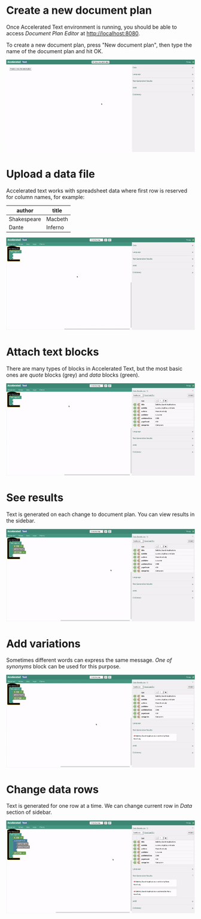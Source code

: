 # Create a new document plan

Once Accelerated Text environment is running, you should be able to access *Document Plan Editor* at [http://localhost:8080](http://localhost:8080).

To create a new document plan, press "New document plan", then type the name of the document plan and hit OK.

![create-document-plan](assets/first_steps/01-create-document-plan.gif)

# Upload a data file

Accelerated text works with spreadsheet data where first row is reserved for column names, for example:

author|title
---|---
Shakespeare|Macbeth
Dante|Inferno

![upload-data](assets/first_steps/02-upload-data.gif)

# Attach text blocks

There are many types of blocks in Accelerated Text, but the most basic ones are *quote* blocks (grey) and *data* blocks (green).

![attach-blocks](assets/first_steps/03-attach-blocks.gif)

# See results

Text is generated on each change to document plan. You can view results in the sidebar.

![see-results](assets/first_steps/04-see-results.gif)

# Add variations

Sometimes different words can express the same message. *One of synonyms* block can be used for this purpose.

![add-variants](assets/first_steps/05-add-variants.gif)

# Change data rows

Text is generated for one row at a time. We can change current row in *Data* section of sidebar.

![select-rows](assets/first_steps/06-select-rows.gif)
